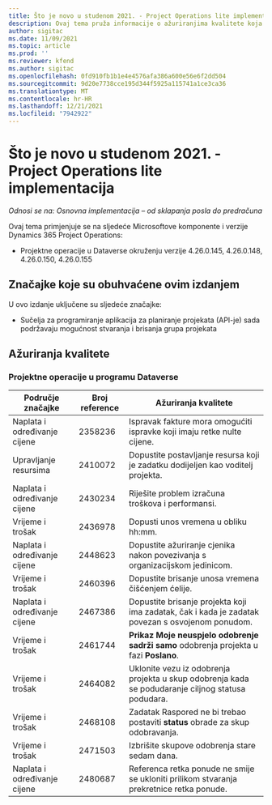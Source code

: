 ```yaml
---
title: Što je novo u studenom 2021. - Project Operations lite implementacija
description: Ovaj tema pruža informacije o ažuriranjima kvalitete koja su dostupna u izdanju project operations lite implementacije u studenom 2021.
author: sigitac
ms.date: 11/09/2021
ms.topic: article
ms.prod: ''
ms.reviewer: kfend
ms.author: sigitac
ms.openlocfilehash: 0fd910fb1b1e4e4576afa386a600e56e6f2dd504
ms.sourcegitcommit: 9d20e7738cce195d344f5925a115741a1ce3ca36
ms.translationtype: MT
ms.contentlocale: hr-HR
ms.lasthandoff: 12/21/2021
ms.locfileid: "7942922"
---
```

# <a name="whats-new-november-2021---project-operations-lite-deployment"></a>Što je novo u studenom 2021. - Project Operations lite implementacija

_Odnosi se na: Osnovna implementacija – od sklapanja posla do predračuna_

Ovaj tema primjenjuje se na sljedeće Microsoftove komponente i verzije Dynamics 365 Project Operations:

- Projektne operacije u Dataverse okruženju verzije 4.26.0.145, 4.26.0.148, 4.26.0.150, 4.26.0.155
  
## <a name="features-included-in-this-release"></a>Značajke koje su obuhvaćene ovim izdanjem

U ovo izdanje uključene su sljedeće značajke:

- Sučelja za programiranje aplikacija za planiranje projekata (API-je) sada podržavaju mogućnost stvaranja i brisanja grupa projekata

## <a name="quality-updates"></a>Ažuriranja kvalitete

### <a name="project-operations-in-dataverse"></a>Projektne operacije u programu Dataverse

| Područje značajke | Broj reference | Ažuriranja kvalitete |
| --- | --- | --- |
| Naplata i određivanje cijene | 2358236 | Ispravak fakture mora omogućiti ispravke koji imaju retke nulte cijene. |
| Upravljanje resursima | 2410072 | Dopustite postavljanje resursa koji je zadatku dodijeljen kao voditelj projekta. |
| Naplata i određivanje cijene | 2430234 | Riješite problem izračuna troškova i performansi. |
| Vrijeme i trošak | 2436978 | Dopusti unos vremena u obliku hh:mm. |
| Naplata i određivanje cijene | 2448623 | Dopustite ažuriranje cjenika nakon povezivanja s organizacijskom jedinicom. |
| Vrijeme i trošak | 2460396 | Dopustite brisanje unosa vremena čišćenjem ćelije. |
| Naplata i određivanje cijene | 2467386 | Dopustite brisanje projekta koji ima zadatak, čak i kada je zadatak povezan s osvojenom ponudom. |
| Vrijeme i trošak | 2461744 | **Prikaz Moje neuspjelo odobrenje sadrži samo** odobrenja projekta u fazi **Poslano**. |
| Vrijeme i trošak | 2464082 | Uklonite vezu iz odobrenja projekta u skup odobrenja kada se podudaranje ciljnog statusa podudara. |
| Vrijeme i trošak | 2468108 | Zadatak Raspored ne bi trebao postaviti **status** obrade za skup odobravanja. |
| Vrijeme i trošak | 2471503 | Izbrišite skupove odobrenja stare sedam dana. |
| Naplata i određivanje cijene | 2480687 | Referenca retka ponude ne smije se ukloniti prilikom stvaranja prekretnice retka ponude. |
